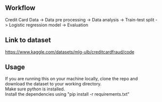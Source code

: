 ## Workflow
Credit Card Data -> Data pre processing -> Data analysis -> Train-test split -> Logistic regression model -> Evaluation

## Link to dataset
https://www.kaggle.com/datasets/mlg-ulb/creditcardfraud/code

## Usage
If you are running this on your machine locally, clone the repo and download the dataset to your working directory.
<br />
Make sure python is installed.
<br />
Install the dependencies using "pip install -r requirements.txt"

